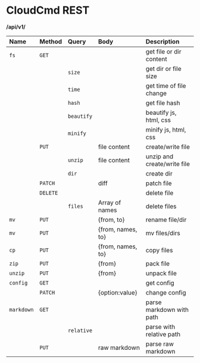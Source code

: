 CloudCmd REST
=============
**/api/v1/**

|Name         |Method   |Query          |Body               |Description                    |
|:------------|:--------|:--------------|:------------------|:------------------------------|
|`fs`         |`GET`    |               |                   |get file or dir content        |
|             |         |`size`         |                   |get dir or file size           |
|             |         |`time`         |                   |get time of file change        |
|             |         |`hash`         |                   |get file hash                  |
|             |         |`beautify`     |                   |beautify js, html, css         |
|             |         |`minify`       |                   |minify js, html, css           |
|             |`PUT`    |               |file content       |create/write file              |
|             |         | `unzip`       |file content       |unzip and create/write file    |
|             |         | `dir`         |                   |create dir                     |
|             |`PATCH`  |               |diff               |patch file                     |
|             |`DELETE` |               |                   |delete file                    |
|             |         |`files`        |Array of names     |delete files                   |
|`mv`         |`PUT`    |               |{from, to}         |rename file/dir                |
|`mv`         |`PUT`    |               |{from, names, to}  |mv files/dirs                  |
|`cp`         |`PUT`    |               |{from, names, to}  |copy files                     |
|`zip`        |`PUT`    |               |{from}             |pack file                      |
|`unzip`      |`PUT`    |               |{from}             |unpack file                    |
|`config`     |`GET`    |               |                   |get config                     |
|             |`PATCH`  |               |{option:value}     |change config                  |
|`markdown`   |`GET`    |               |                   |parse markdown with path       |
|             |         |`relative`     |                   |parse with relative path       |
|             |`PUT`    |               |raw markdown       |parse raw markdown             |
